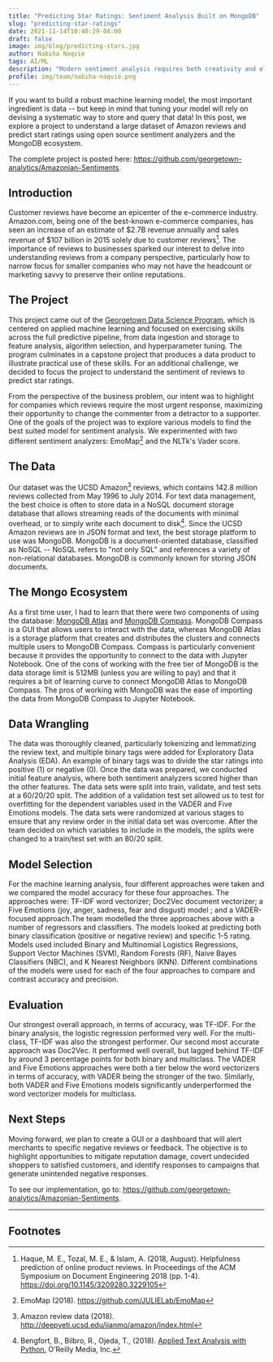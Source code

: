 ```yaml
---
title: "Predicting Star Ratings: Sentiment Analysis Built on MongoDB"
slug: "predicting-star-ratings"
date: 2021-11-14T10:40:29-04:00
draft: false
image: img/blog/predicting-stars.jpg
author: Nabiha Naqvie
tags: AI/ML
description: "Modern sentiment analysis requires both creativity and elbow grease. In this post, we explore a project to understand Amazon reviews and predict start ratings using open source sentiment analyzers and MongoDB."
profile: img/team/nabiha-naqvie.png
---
```


If you want to build a robust machine learning model, the most important ingredient is data -- but keep in mind that tuning your model will rely on devising a systematic way to store and query that data! In this post, we explore a project to understand a large dataset of Amazon reviews and predict start ratings using open source sentiment analyzers and the MongoDB ecosystem. <!--more-->

The complete project is posted here: https://github.com/georgetown-analytics/Amazonian-Sentiments.

## Introduction

Customer reviews have become an epicenter of the e-commerce industry. Amazon.com, being one of the best-known e-commerce companies, has seen an increase of an estimate of $2.7B revenue annually and sales revenue of $107 billion in 2015 solely due to customer reviews[^1]. The importance of reviews to businesses sparked our interest to delve into understanding reviews from a company perspective, particularly how to narrow focus for smaller companies who may not have the headcount or marketing savvy to preserve their online reputations.

## The Project

This project came out of the [Georgetown Data Science Program](https://scs.georgetown.edu/programs/375/certificate-in-data-science/), which is centered on applied machine learning and focused on exercising skills across the full predictive pipeline, from data ingestion and storage to feature analysis, algorithm selection, and hyperparameter tuning. The program culminates in a capstone project that produces a data product to illustrate practical use of these skills. For an additional challenge, we decided to focus the project to understand the sentiment of reviews to predict star ratings.

From the perspective of the business problem, our intent was to highlight for companies which reviews require the most urgent response, maximizing their opportunity to change the commenter from a detractor to a supporter. One of the goals of the project was to explore various models to find the best suited model for sentiment analysis. We experimented with two different sentiment analyzers: EmoMap[^2] and the NLTk's Vader score.

## The Data

Our dataset was the UCSD Amazon[^3] reviews, which contains 142.8 million reviews collected from May 1996 to July 2014. For text data management, the best choice is often to store data in a NoSQL document storage database that allows streaming reads of the documents with minimal overhead, or to simply write each document to disk[^4]. Since the UCSD Amazon reviews are in JSON format and text, the best storage platform to use was MongoDB. MongoDB is a document-oriented database, classified as NoSQL -- NoSQL refers to "not only SQL" and references a variety of non-relational databases. MongoDB is commonly known for storing JSON documents.

## The Mongo Ecosystem

As a first time user, I had to learn that there were two components of using the database: [MongoDB Atlas](https://www.mongodb.com/cloud/atlas/register) and [MongoDB Compass](https://www.mongodb.com/products/compass). MongoDB Compass is a GUI that allows users to interact with the data, whereas MongoDB Atlas is a storage platform that creates and distributes the clusters and connects multiple users to MongoDB Compass. Compass is particularly convenient because it provides the opportunity to connect to the data with Jupyter Notebook. One of the cons of working with the free tier of MongoDB is the data storage limit is 512MB (unless you are willing to pay) and that it requires a bit of learning curve to connect MongoDB Atlas to MongoDB Compass. The pros of working with MongoDB was the ease of importing the data from MongoDB Compass to Jupyter Notebook.

## Data Wrangling

The data was thoroughly cleaned, particularly tokenizing and lemmatizing the review text, and multiple binary tags were added for Exploratory Data Analysis (EDA). An example of binary tags was to divide the star ratings into positive (1) or negative (0). Once the data was prepared, we conducted initial feature analysis, where both sentiment analyzers scored higher than the other features. The data sets were split into train, validate, and test sets at a 60/20/20 split. The addition of a validation test set allowed us to test for overfitting for the dependent variables used in the VADER and Five Emotions models. The data sets were randomized at various stages to ensure that any review order in the initial data set was overcome. After the team decided on which variables to include in the models, the splits were changed to a train/test set with an 80/20 split.

## Model Selection

For the machine learning analysis, four different approaches were taken and we compared the model accuracy for these four approaches. The approaches were: TF-IDF word vectorizer; Doc2Vec document vectorizer; a Five Emotions (joy, anger, sadness, fear and disgust) model ; and a VADER-focused approach.The team modelled the three approaches above with a number of regressors and classifiers. The models looked at predicting both binary classification (positive or negative review) and specific 1-5 rating. Models used included Binary and Multinomial Logistics Regressions, Support Vector Machines (SVM), Random Forests (RF), Naive Bayes Classifiers (NBC), and K Nearest Neighbors (KNN). Different combinations of the models were used for each of the four approaches to compare and contrast accuracy and precision.

## Evaluation

Our strongest overall approach, in terms of accuracy, was TF-IDF. For the binary analysis, the logistic regression performed very well. For the multi-class, TF-IDF was also the strongest performer. Our second most accurate approach was Doc2Vec. It performed well overall, but lagged behind TF-IDF by around 3 percentage points for both binary and multiclass. The VADER and Five Emotions approaches were both a tier below the word vectorizers in terms of accuracy, with VADER being the stronger of the two. Similarly, both VADER and Five Emotions models significantly underperformed the word vectorizer models for multiclass.

## Next Steps

Moving forward, we plan to create a GUI or a dashboard that will alert merchants to specific negative reviews or feedback. The objective is to highlight opportunities to mitigate reputation damage, covert undecided shoppers to satisfied customers, and identify responses to campaigns that generate unintended negative responses.

To see our implementation, go to: https://github.com/georgetown-analytics/Amazonian-Sentiments.

---

## Footnotes

[^1]: Haque, M. E., Tozal, M. E., & Islam, A. (2018, August). Helpfulness prediction of online product reviews. In Proceedings of the ACM Symposium on Document Engineering 2018 (pp. 1-4). https://doi.org/10.1145/3209280.3229105
[^2]: EmoMap (2018). https://github.com/JULIELab/EmoMap
[^3]: Amazon review data (2018). http://deepyeti.ucsd.edu/jianmo/amazon/index.html
[^4]: Bengfort, B., Bilbro, R., Ojeda, T., (2018). [Applied Text Analysis with Python.](https://www.amazon.com/Applied-Text-Analysis-Python-Language-Aware/dp/1491963042) O’Reilly Media, Inc.
